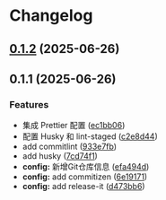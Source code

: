 # Changelog

## [0.1.2](https://github.com/wangkaifn/nextjs-boilerplates-starter/compare/v0.1.1...v0.1.2) (2025-06-26)

## 0.1.1 (2025-06-26)

### Features

- 集成 Prettier 配置 ([ec1bb06](https://github.com/wangkaifn/nextjs-boilerplates-starter/commit/ec1bb06fb41599c6f1d1f5d56f61db14a44dbdc6))
- 配置 Husky 和 lint-staged ([c2e8d44](https://github.com/wangkaifn/nextjs-boilerplates-starter/commit/c2e8d44db8d3a5f93173303491852a5533fb5886))
- add commitlint ([933e7fb](https://github.com/wangkaifn/nextjs-boilerplates-starter/commit/933e7fb7fe515ea7243b3dcfb712d3ae5e2307f8))
- add husky ([7cd74f1](https://github.com/wangkaifn/nextjs-boilerplates-starter/commit/7cd74f1267b00e99d4b4919a4e52710ddda77afa))
- **config:** 新增Git仓库信息 ([efa494d](https://github.com/wangkaifn/nextjs-boilerplates-starter/commit/efa494d8238e7cb432cb5777b138319fc8c46787))
- **config:** add commitizen ([6e19171](https://github.com/wangkaifn/nextjs-boilerplates-starter/commit/6e19171ee8c22fa19e4fdb5f6f44f2c8f4442d46))
- **config:** add release-it ([d473bb6](https://github.com/wangkaifn/nextjs-boilerplates-starter/commit/d473bb6ac9bd88f77da0adb97f32128d60a76107))
